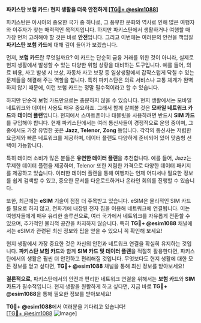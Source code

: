 **파키스탄 보험 카드: 현지 생활을 더욱 안전하게 [[TG💪+ @esim1088](https://t.me/s/esim1088)]**

파키스탄은 아시아의 중요한 국가 중 하나로, 그 풍부한 문화와 역사로 인해 많은 여행자와 이주자가 찾는 매력적인 목적지입니다. 하지만 파키스탄에서 생활하거나 여행할 때 가장 먼저 고려해야 할 것은 바로 **안전**입니다. 그리고 이번에는 여러분의 안전을 책임질 **파키스탄 보험 카드**에 대해 깊이 들어가 보겠습니다.

먼저, **보험 카드**란 무엇일까요? 이 카드는 단순히 금융 거래를 위한 것이 아니라, 실제로 현지 생활에서 발생할 수 있는 다양한 위험 상황을 대비하는 도구입니다. 예를 들어, 의료 비용, 사고 발생 시 보상, 자동차 사고 보장 등 일상생활에서 갑작스럽게 닥칠 수 있는 문제들을 해결해 주는 역할을 합니다. 특히 파키스탄은 의료 서비스나 교통 체계가 완벽하지 않기 때문에, 이런 보험 카드는 정말 필수적이라고 할 수 있습니다.

하지만 단순히 보험 카드만으로는 충분하지 않을 수 있습니다. 현지 생활에서는 모바일 네트워크와 데이터 사용도 매우 중요하죠. 그래서 함께 살펴볼 것은 **모바일 네트워크 카드**와 **데이터 플랜**입니다. 현지에서 스마트폰이나 태블릿을 사용하려면 반드시 **SIM 카드**를 구입해야 합니다. 현재 파키스탄에서는 여러 통신사들이 경쟁적으로 운영 중이며, 그중에서도 가장 유명한 곳은 **Jazz**, **Telenor**, **Zong** 등입니다. 각각의 통신사는 저렴한 요금제와 빠른 네트워크를 제공하며, 데이터 플랜도 다양하게 준비되어 있어 맞춤형 선택이 가능합니다.

특히 데이터 소비가 많은 분들은 **유연한 데이터 플랜**을 추천합니다. 예를 들어, Jazz는 무제한 데이터 플랜을 제공하며, Telenor 또한 저렴한 가격으로 다양한 데이터 패키지를 제공하고 있습니다. 이러한 데이터 플랜을 통해 여행자는 언제 어디서나 필요한 정보를 쉽게 검색할 수 있고, 중요한 문서를 다운로드하거나 온라인 회의를 진행할 수 있습니다.

또한, 최근에는 **eSIM** 기술이 점점 더 주목받고 있습니다. eSIM은 물리적인 SIM 카드를 필요로 하지 않고, 전화기에 내장된 전자 칩을 이용해 네트워크에 연결됩니다. 이는 여행자들에게 매우 유리한 솔루션으로, 여러 국가에서 네트워크를 자유롭게 전환할 수 있으며, 추가적인 물리적 공간을 차지하지 않습니다. 특히 **TG💪+ @esim1088** 채널에서는 eSIM과 관련된 최신 정보와 팁을 얻을 수 있으니 꼭 확인해 보세요!

현지 생활에서 가장 중요한 것은 자신의 안전과 네트워크 연결을 확실히 유지하는 것입니다. **파키스탄 보험 카드**와 함께 **SIM 카드 및 데이터 플랜**을 적절히 활용한다면, 파키스탄에서의 생활은 훨씬 더 안전하고 편리해질 것입니다. 무엇보다도 현지 생활에 대한 모든 정보를 얻고 싶다면, **TG💪+ @esim1088** 채널을 통해 최신 정보를 받아보세요!

**결론적으로**, 파키스탄에서의 안전과 편리한 네트워크 연결을 위해서는 **보험 카드**와 **SIM 카드**가 필수적입니다. 현지 생활을 원활하게 하고 싶다면, 지금 바로 **TG💪+ @esim1088**을 통해 필요한 정보를 받아보세요! 

**TG💪+ @esim1088**에서 여러분을 기다리고 있습니다!  
[[TG💪+ @esim1088](https://t.me/s/esim1088) ![Image](https://i.postimg.cc/Y0z9fWf4/image.png)]